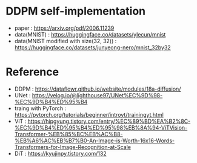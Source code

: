 # DDPM self-implementation

- paper : https://arxiv.org/pdf/2006.11239
- data(MNIST) : https://huggingface.co/datasets/ylecun/mnist
- data(MNIST modified with size(32, 32)) : https://huggingface.co/datasets/junyeong-nero/mnist_32by32

# Reference

- DDPM : https://dataflowr.github.io/website/modules/18a-diffusion/
- UNet : https://velog.io/@lighthouse97/UNet%EC%9D%98-%EC%9D%B4%ED%95%B4
- traing with PyTorch : https://pytorch.org/tutorials/beginner/introyt/trainingyt.html
- ViT : https://hipgyung.tistory.com/entry/%EC%89%BD%EA%B2%8C-%EC%9D%B4%ED%95%B4%ED%95%98%EB%8A%94-ViTVision-Transformer-%EB%85%BC%EB%AC%B8-%EB%A6%AC%EB%B7%B0-An-Image-is-Worth-16x16-Words-Transformers-for-Image-Recognition-at-Scale
- DiT : https://kyujinpy.tistory.com/132
